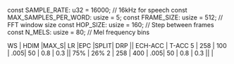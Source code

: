 const SAMPLE_RATE: u32 = 16000; // 16kHz for speech
const MAX_SAMPLES_PER_WORD: usize = 5;
const FRAME_SIZE: usize = 512; // FFT window size
const HOP_SIZE: usize = 160; // Step between frames
const N_MELS: usize = 80; // Mel frequency bins

WS | HDIM |MAX_S|  LR |EPC |SPLIT| DRP || ECH-ACC | T-ACC
5  | 258  | 100 | .005| 50 | 0.8 | 0.3 || 75%     | 26% 
2  | 258  | 400 | .005| 50 | 0.8 | 0.3 ||      |  
